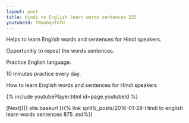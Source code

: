 ```yaml
---
layout: post
title: Hindi to English learn words sentences 225 
youtubeId: fWaobqUfnfU
---
```

 
 
Helps to learn English words and sentences for Hindi speakers.

Opportunitiy to repeat the words sentences. 

Practice English language. 
 
10 minutes practice every day. 
 
How to learn English words and sentences for Hindi speakers 
 
{% include youtubePlayer.html id=page.youtubeId %}
 
 
[Next]({{ site.baseurl }}{% link  split1/_posts/2016-01-28-Hindi to english learn words sentences 875 .md%})
 

